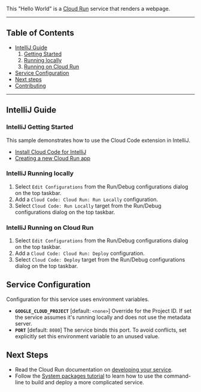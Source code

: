 This "Hello World" is a [Cloud Run](https://cloud.google.com/run/docs) service that renders a webpage.

----

## Table of Contents

* [IntelliJ Guide](#intellij-guide)
    1. [Getting Started](#intellij-getting-started])
    2. [Running locally](#intellij-running-locally)
    3. [Running on Cloud Run](#intellij-running-on-cloud-run)
* [Service Configuration](#service-configuration)
* [Next steps](#next-steps)
* [Contributing](#contributing)

----

## IntelliJ Guide

### IntelliJ Getting Started

This sample demonstrates how to use the Cloud Code extension in IntelliJ.

* [Install Cloud Code for IntelliJ](https://cloud.google.com/code/docs/intellij/install)
* [Creating a new Cloud Run app](https://cloud.google.com/code/docs/intellij/quickstart-cloud-run)

### IntelliJ Running locally

1. Select `Edit Configurations` from the Run/Debug configurations dialog on the
  top taskbar.
1. Add a `Cloud Code: Cloud Run: Run Locally` configuration.
1. Select `Cloud Code: Run Locally` target from the Run/Debug configurations
  dialog on the top taskbar.

### IntelliJ Running on Cloud Run

1. Select `Edit Configurations` from the Run/Debug configurations dialog on the
  top taskbar.
1. Add a `Cloud Code: Cloud Run: Deploy` configuration.
1. Select `Cloud Code: Deploy` target from the Run/Debug configurations
  dialog on the top taskbar.

## Service Configuration

Configuration for this service uses environment variables.

* **`GOOGLE_CLOUD_PROJECT`** [default: `<none>`] Override for the Project ID. If set the service assumes it's running locally and does not use the metadata server.
* **`PORT`** [default: `8080`] The service binds this port. To avoid conflicts, set explicitly set this environment variable to an unused value.

## Next Steps

* Read the Cloud Run documentation on [developing your service](https://cloud.google.com/run/docs/developing).
* Follow the [System packages tutorial](https://cloud.google.com/run/docs/tutorials/system-packages) to learn how to use the command-line to build and deploy a more complicated service.
